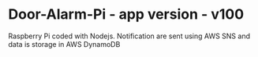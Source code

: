 # Door-Alarm-Pi - app version - v100
Raspberry Pi coded with Nodejs. Notification are sent using AWS SNS and data is storage in AWS DynamoDB

